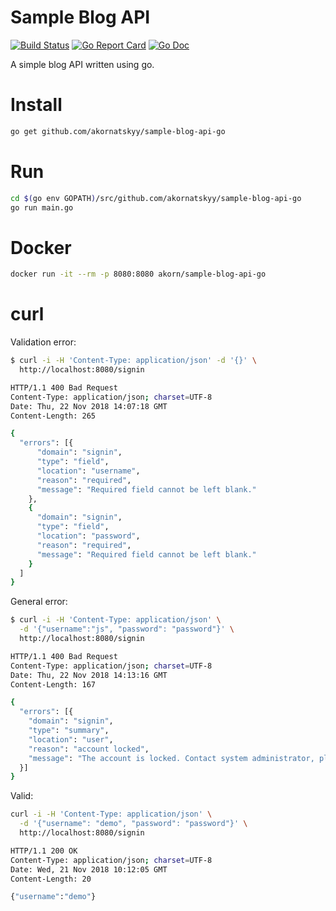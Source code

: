 # Sample Blog API

[![Build Status](https://travis-ci.org/akornatskyy/sample-blog-api-go.svg?branch=master)](https://travis-ci.org/akornatskyy/sample-blog-api-go) [![Go Report Card](https://goreportcard.com/badge/github.com/akornatskyy/sample-blog-api-go)](https://goreportcard.com/report/github.com/akornatskyy/sample-blog-api-go) [![Go Doc](https://godoc.org/github.com/akornatskyy/sample-blog-api-go?status.svg)](https://godoc.org/github.com/akornatskyy/sample-blog-api-go)

A simple blog API written using go.

# Install

```sh
go get github.com/akornatskyy/sample-blog-api-go
```

# Run

```sh
cd $(go env GOPATH)/src/github.com/akornatskyy/sample-blog-api-go
go run main.go
```

# Docker

```sh
docker run -it --rm -p 8080:8080 akorn/sample-blog-api-go
```

# curl

Validation error:


```sh
$ curl -i -H 'Content-Type: application/json' -d '{}' \
  http://localhost:8080/signin

HTTP/1.1 400 Bad Request
Content-Type: application/json; charset=UTF-8
Date: Thu, 22 Nov 2018 14:07:18 GMT
Content-Length: 265

{
  "errors": [{
      "domain": "signin",
      "type": "field",
      "location": "username",
      "reason": "required",
      "message": "Required field cannot be left blank."
    },
    {
      "domain": "signin",
      "type": "field",
      "location": "password",
      "reason": "required",
      "message": "Required field cannot be left blank."
    }
  ]
}
```

General error:

```sh
$ curl -i -H 'Content-Type: application/json' \
  -d '{"username":"js", "password": "password"}' \
  http://localhost:8080/signin

HTTP/1.1 400 Bad Request
Content-Type: application/json; charset=UTF-8
Date: Thu, 22 Nov 2018 14:13:16 GMT
Content-Length: 167

{
  "errors": [{
    "domain": "signin",
    "type": "summary",
    "location": "user",
    "reason": "account locked",
    "message": "The account is locked. Contact system administrator, please."
  }]
}
```

Valid:

```sh
curl -i -H 'Content-Type: application/json' \
  -d '{"username": "demo", "password": "password"}' \
  http://localhost:8080/signin

HTTP/1.1 200 OK
Content-Type: application/json; charset=UTF-8
Date: Wed, 21 Nov 2018 10:12:05 GMT
Content-Length: 20

{"username":"demo"}
```
